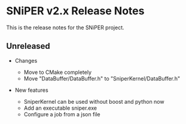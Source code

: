 # SNiPER v2.x Release Notes

This is the release notes for the SNiPER project.

## Unreleased

- Changes
    - Move to CMake completely
    - Move "DataBuffer/DataBuffer.h" to "SniperKernel/DataBuffer.h"

- New features
    - SniperKernel can be used without boost and python now
    - Add an executable sniper.exe
    - Configure a job from a json file
